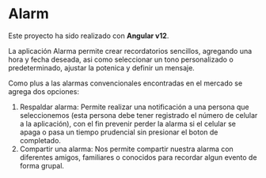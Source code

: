 # Alarm

Este proyecto ha sido realizado con **Angular v12**.

La aplicación Alarma permite crear recordatorios sencillos, agregando una hora 
y fecha deseada, asi como seleccionar un tono personalizado o predeterminado, 
ajustar la potenica y definir un mensaje.

Como plus a las alarmas convencionales encontradas en el mercado se agrega dos 
opciones:

1. Respaldar alarma: Permite realizar una notificación a una persona que 
seleccionemos (esta persona debe tener registrado el número de celular a la 
aplicación), con el fin prevenir perder la alarma si el celular se apaga o 
pasa un tiempo prudencial sin presionar el boton de completado.
2. Compartir una alarma: Nos permite compartir nuestra alarma con diferentes
amigos, familiares o conocidos para recordar algun evento de forma grupal.
